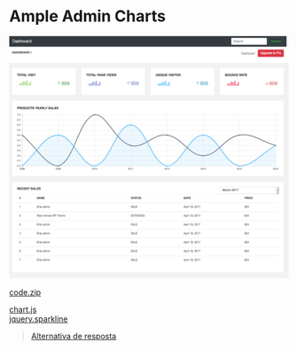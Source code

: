 # Ample Admin Charts

![](assets/layout.png)

[code.zip](code.zip)

[chart.js](http://www.chartjs.org)<br>
[jquery.sparkline](https://omnipotent.net/jquery.sparkline/#s-about)

> [Alternativa de resposta](code-response/)